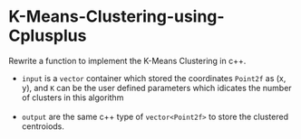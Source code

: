 # K-Means-Clustering-using-Cplusplus
Rewrite a function to implement the K-Means Clustering in c++.
<br>

* `input` is a `vector` container which stored the coordinates `Point2f` as (x, y), and `K` can be the user defined parameters which idicates the number of clusters in this algorithm<br><br>
* `output` are the same c++ type of `vector<Point2f>` to store the clustered centroiods.<br>
<br>


